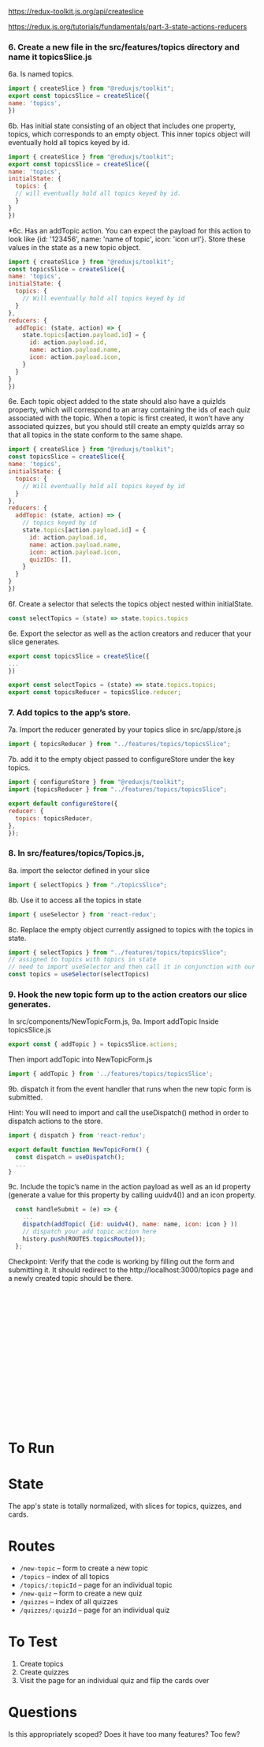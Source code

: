 https://redux-toolkit.js.org/api/createslice

https://redux.js.org/tutorials/fundamentals/part-3-state-actions-reducers

### 6. Create a new file in the src/features/topics directory and name it topicsSlice.js

6a. Is named topics.
```javascript
import { createSlice } from "@reduxjs/toolkit";
export const topicsSlice = createSlice({
name: 'topics',
})
```

6b. Has initial state consisting of an object that includes one property, topics, which corresponds to an empty object. This inner topics object will eventually hold all topics keyed by id.
```javascript
import { createSlice } from "@reduxjs/toolkit";
export const topicsSlice = createSlice({
name: 'topics',
initialState: {
  topics: {
  // will eventually hold all topics keyed by id.
  }
}
})
```

*6c. Has an addTopic action. You can expect the payload for this action to look like {id: '123456', name: 'name of topic', icon: 'icon url'}. Store these values in the state as a new topic object.
```javascript
import { createSlice } from "@reduxjs/toolkit";
const topicsSlice = createSlice({
name: 'topics',
initialState: {
  topics: {
    // Will eventually hold all topics keyed by id
  }
},
reducers: {
  addTopic: (state, action) => {
    state.topics[action.payload.id] = {
      id: action.payload.id,
      name: action.payload.name,
      icon: action.payload.icon,
    }
  }
}
})
```

6e. Each topic object added to the state should also have a quizIds property, which will correspond to an array containing the ids of each quiz associated with the topic. When a topic is first created, it won’t have any associated quizzes, but you should still create an empty quizIds array so that all topics in the state conform to the same shape.
```javascript
import { createSlice } from "@reduxjs/toolkit";
const topicsSlice = createSlice({
name: 'topics',
initialState: {
  topics: {
    // Will eventually hold all topics keyed by id
  }
},
reducers: {
  addTopic: (state, action) => {
    // topics keyed by id
    state.topics[action.payload.id] = {
      id: action.payload.id,
      name: action.payload.name,
      icon: action.payload.icon,
      quizIDs: [],
    }
  }
}
})
```

6f. Create a selector that selects the topics object nested within initialState.
```javascript
const selectTopics = (state) => state.topics.topics
```
6e. Export the selector as well as the action creators and reducer that your slice generates.
```javascript
export const topicsSlice = createSlice({
...
})

export const selectTopics = (state) => state.topics.topics;
export const topicsReducer = topicsSlice.reducer;
```

### 7. Add topics to the app’s store.
7a. Import the reducer generated by your topics slice in src/app/store.js
```javascript
import { topicsReducer } from "../features/topics/topicsSlice";
```

7b. add it to the empty object passed to configureStore under the key topics.
```javascript
import { configureStore } from "@reduxjs/toolkit";
import {topicsReducer } from "../features/topics/topicsSlice";

export default configureStore({
reducer: {
  topics: topicsReducer,
},
});
```

### 8. In src/features/topics/Topics.js,
8a.  import the selector defined in your slice
```javascript
import { selectTopics } from "./topicsSlice";
```

8b. Use it to access all the topics in state
```javascript
import { useSelector } from 'react-redux';
```

8c. Replace the empty object currently assigned to topics with the topics in state.
```javascript
import { selectTopics } from "../features/topics/topicsSlice";
// assigned to topics with topics in state
// need to import useSelector and then call it in conjunction with our selector to access all the topics in state.
const topics = useSelector(selectTopics)

```

### 9. Hook the new topic form up to the action creators our slice generates. 
In src/components/NewTopicForm.js, 
9a. Import addTopic 
Inside topicsSlice.js
```javascript
export const { addTopic } = topicsSlice.actions;
```
Then import addTopic into NewTopicForm.js
```javascript
import { addTopic } from '../features/topics/topicsSlice';
```
9b. dispatch it from the event handler that runs when the new topic form is submitted.

Hint: You will need to import and call the useDispatch() method in order to dispatch actions to the store.
```javascript
import { dispatch } from 'react-redux';

export default function NewTopicForm() {
  const dispatch = useDispatch();
  ...
}
```

9c. Include the topic’s name in the action payload as well as an id property (generate a value for this property by calling uuidv4()) and an icon property.
```javascript
  const handleSubmit = (e) => {
    ...
    dispatch(addTopic( {id: uuidv4(), name: name, icon: icon } ))
    // dispatch your add topic action here
    history.push(ROUTES.topicsRoute());
  };
```

Checkpoint: Verify that the code is working by filling out the form and submitting it. It should  redirect to the http://localhost:3000/topics page and a newly created topic should be there.






```javascript

```

```javascript

```

```javascript

```

```javascript

```

```javascript

```

```javascript

```

```javascript

```

```javascript

```

```javascript

```

```javascript

```

```javascript

```

```javascript

```

```javascript

```

```javascript

```

```javascript

```

```javascript

```

```javascript

```

```javascript

```

```javascript

```

```javascript

```















# To Run

# State

The app's state is totally normalized, with slices for topics, quizzes, and cards.

# Routes

- `/new-topic` – form to create a new topic
- `/topics` – index of all topics
- `/topics/:topicId` – page for an individual topic
- `/new-quiz` – form to create a new quiz
- `/quizzes` – index of all quizzes
- `/quizzes/:quizId` – page for an individual quiz

# To Test

1. Create topics
2. Create quizzes
3. Visit the page for an individual quiz and flip the cards over

# Questions

Is this appropriately scoped? Does it have too many features? Too few?
